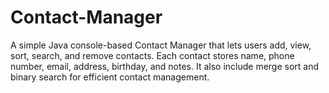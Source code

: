 # Contact-Manager
A simple Java console-based Contact Manager that lets users add, view, sort, search, and remove contacts. Each contact stores name, phone number, email, address, birthday, and notes. It also include merge sort and binary search for efficient contact management.
